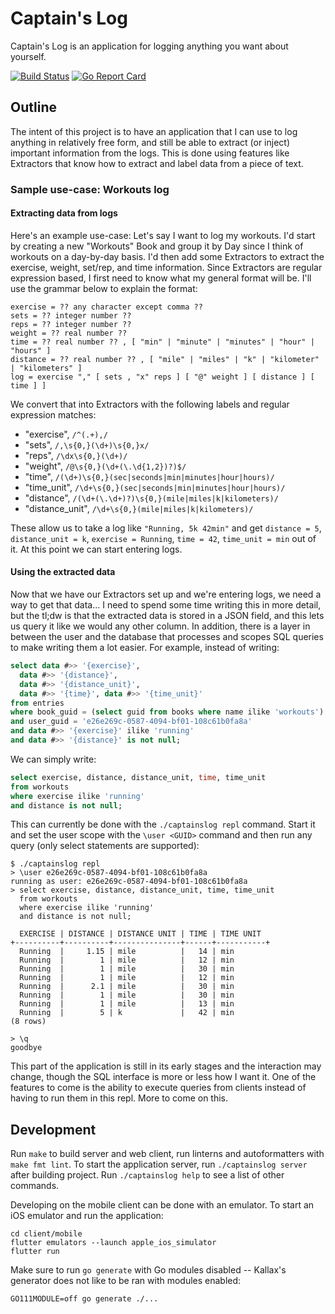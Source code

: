 # Captain's Log

Captain's Log is an application for logging anything you want about yourself.

[![Build Status](https://travis-ci.org/minond/captainslog.svg?branch=master)](https://travis-ci.org/minond/captainslog)
[![Go Report Card](https://goreportcard.com/badge/github.com/minond/captainslog)](https://goreportcard.com/report/github.com/minond/captainslog)


## Outline

The intent of this project is to have an application that I can use to log
anything in relatively free form, and still be able to extract (or inject)
important information from the logs. This is done using features like
Extractors that know how to extract and label data from a piece of text.

### Sample use-case: Workouts log

#### Extracting data from logs

Here's an example use-case: Let's say I want to log my workouts. I'd start by
creating a new "Workouts" Book and group it by Day since I think of workouts on
a day-by-day basis. I'd then add some Extractors to extract the exercise,
weight, set/rep, and time information. Since Extractors are regular expression
based, I first need to know what my general format will be. I'll use the
grammar below to explain the format:

```
exercise = ?? any character except comma ??
sets = ?? integer number ??
reps = ?? integer number ??
weight = ?? real number ??
time = ?? real number ?? , [ "min" | "minute" | "minutes" | "hour" | "hours" ]
distance = ?? real number ?? , [ "mile" | "miles" | "k" | "kilometer" | "kilometers" ]
log = exercise "," [ sets , "x" reps ] [ "@" weight ] [ distance ] [ time ] ]
```

We convert that into Extractors with the following labels and regular
expression matches:

- "exercise", `/^(.+),/`
- "sets", `/,\s{0,}(\d+)\s{0,}x/`
- "reps", `/\dx\s{0,}(\d+)/`
- "weight", `/@\s{0,}(\d+(\.\d{1,2})?)$/`
- "time", `/(\d+)\s{0,}(sec|seconds|min|minutes|hour|hours)/`
- "time_unit", `/\d+\s{0,}(sec|seconds|min|minutes|hour|hours)/`
- "distance", `/(\d+(\.\d+)?)\s{0,}(mile|miles|k|kilometers)/`
- "distance_unit", `/\d+\s{0,}(mile|miles|k|kilometers)/`

These allow us to take a log like `"Running, 5k 42min"` and get `distance = 5`,
`distance_unit = k`, `exercise = Running`, `time = 42`, `time_unit = min` out
of it. At this point we can start entering logs.

#### Using the extracted data

Now that we have our Extractors set up and we're entering logs, we need a way
to get that data... I need to spend some time writing this in more detail, but
the tl;dw is that the extracted data is stored in a JSON field, and this lets
us query it like we would any other column. In addition, there is a layer in
between the user and the database that processes and scopes SQL queries to make
writing them a lot easier. For example, instead of writing:

```sql
select data #>> '{exercise}',
  data #>> '{distance}',
  data #>> '{distance_unit}',
  data #>> '{time}', data #>> '{time_unit}'
from entries
where book_guid = (select guid from books where name ilike 'workouts')
and user_guid = 'e26e269c-0587-4094-bf01-108c61b0fa8a'
and data #>> '{exercise}' ilike 'running'
and data #>> '{distance}' is not null;
```

We can simply write:

```sql
select exercise, distance, distance_unit, time, time_unit
from workouts
where exercise ilike 'running'
and distance is not null;
```

This can currently be done with the `./captainslog repl` command. Start it and
set the user scope with the `\user <GUID>` command and then run any query (only
select statements are supported):

```text
$ ./captainslog repl
> \user e26e269c-0587-4094-bf01-108c61b0fa8a
running as user: e26e269c-0587-4094-bf01-108c61b0fa8a
> select exercise, distance, distance_unit, time, time_unit
  from workouts
  where exercise ilike 'running'
  and distance is not null;

  EXERCISE | DISTANCE | DISTANCE UNIT | TIME | TIME UNIT
+----------+----------+---------------+------+-----------+
  Running  |     1.15 | mile          |   14 | min
  Running  |        1 | mile          |   12 | min
  Running  |        1 | mile          |   30 | min
  Running  |        1 | mile          |   12 | min
  Running  |      2.1 | mile          |   30 | min
  Running  |        1 | mile          |   30 | min
  Running  |        1 | mile          |   13 | min
  Running  |        5 | k             |   42 | min
(8 rows)

> \q
goodbye
```

This part of the application is still in its early stages and the interaction
may change, though the SQL interface is more or less how I want it. One of the
features to come is the ability to execute queries from clients instead of
having to run them in this repl. More to come on this.


## Development

Run `make` to build server and web client, run linterns and autoformatters with
`make fmt lint`. To start the application server, run `./captainslog server`
after building project. Run `./captainslog help` to see a list of other
commands.

Developing on the mobile client can be done with an emulator. To start an iOS
emulator and run the application:

```
cd client/mobile
flutter emulators --launch apple_ios_simulator
flutter run
```

Make sure to run `go generate` with Go modules disabled -- Kallax's generator
does not like to be ran with modules enabled:

```
GO111MODULE=off go generate ./...
```
